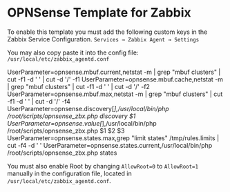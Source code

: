 # OPNSense Template for Zabbix

To enable this template you must add the following custom keys in the Zabbix Service Configuration.
`Services → Zabbix Agent → Settings`

You may also copy paste it into the config file:
`/usr/local/etc/zabbix_agentd.conf`

UserParameter=opnsense.mbuf.current,netstat -m | grep "mbuf clusters" | cut -f1 -d ' ' | cut -d '/' -f1
UserParameter=opnsense.mbuf.cache,netstat -m | grep "mbuf clusters" | cut -f1 -d ' ' | cut -d '/' -f2
UserParameter=opnsense.mbuf.max,netstat -m | grep "mbuf clusters" | cut -f1 -d ' ' | cut -d '/' -f4
UserParameter=opnsense.discovery[*],/usr/local/bin/php /root/scripts/opnsense_zbx.php discovery $1
UserParameter=opnsense.value[*],/usr/local/bin/php /root/scripts/opnsense_zbx.php $1 $2 $3
UserParameter=opnsense.states.max,grep "limit states" /tmp/rules.limits | cut -f4 -d ' '
UserParameter=opnsense.states.current,/usr/local/bin/php /root/scripts/opnsense_zbx.php states

You must also enable Root by changing `AllowRoot=0` to `AllowRoot=1` manually in the configuration file,
located in `/usr/local/etc/zabbix_agentd.conf`.

